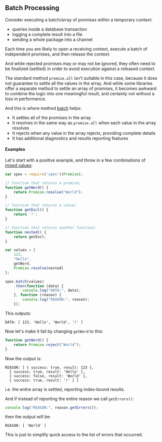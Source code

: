 ## Batch Processing
 
Consider executing a batch/array of promises within a temporary context:
  
* queries inside a database transaction
* logging a complete result into a file
* sending a whole package into a channel

Each time you are likely to open a receiving context, execute a batch of independent promises,
and then release the context. 

And while rejected promises may or may not be ignored, they often need to be finalized (settled)
in order to avoid execution against a released context.

The standard method `promise.all` isn't suitable in this case, because it does not guarantee to
settle all the values in the array. And while some libraries offer a separate method to settle
an array of promises, it becomes awkward to combine the logic into one meaningful result, and
certainly not without a loss in performance. 

And this is where method [batch] helps:

* It settles all of the promises in the array
* It resolves in the same way as `promise.all` when each value in the array resolves
* It rejects when any value in the array rejects, providing complete details
* It has additional diagnostics and results reporting features

#### Examples

Let's start with a positive example, and throw in a few combinations of [mixed values]:
 
```javascript
var spex = require('spex')(Promise);

// function that returns a promise;
function getWord() {
    return Promise.resolve("World");
}

// function that returns a value;
function getExcl() {
    return '!';
}

// function that returns another function;
function nested() {
    return getExcl;
}

var values = [
    123,
    "Hello",
    getWord,
    Promise.resolve(nested)
];

spex.batch(values)
    .then(function (data) {
        console.log("DATA:", data);
    }, function (reason) {
        console.log("REASON:", reason);
    });
```
This outputs:
```
DATA: [ 123, 'Hello', 'World', '!' ]
```

Now let's make it fail by changing `getWord` to this:

```javascript
function getWord() {
    return Promise.reject("World");
}
```
Now the output is:
```
REASON: [ { success: true, result: 123 },
  { success: true, result: 'Hello' },
  { success: false, result: 'World' },
  { success: true, result: '!' } ]
```
i.e. the entire array is settled, reporting index-bound results. 

And if instead of reporting the entire reason we call `getErrors()`:
```javascript
console.log("REASON:", reason.getErrors());
```
then the output will be:
```
REASON: [ 'World' ]
```
This is just to simplify quick access to the list of errors that occurred.

[batch]:../code/batch.md
[mixed values]:https://github.com/vitaly-t/spex/wiki/Mixed-Values
